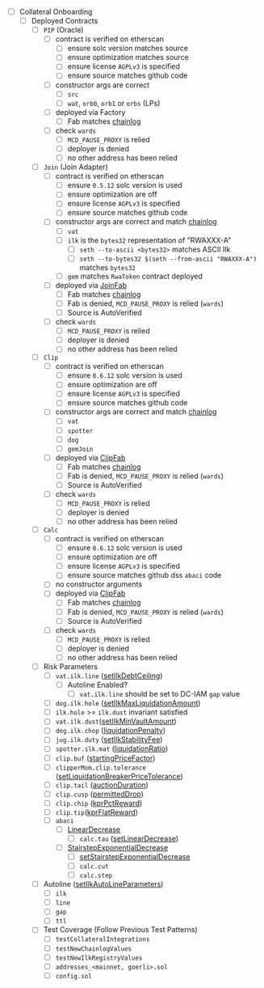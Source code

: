 * [ ] Collateral Onboarding
  * [ ] Deployed Contracts
    * [ ] `PIP` (Oracle)
      * [ ] contract is verified on etherscan
        * [ ] ensure solc version matches source
        * [ ] ensure optimization matches source
        * [ ] ensure license `AGPLv3` is specified
        * [ ] ensure source matches github code
      * [ ] constructor args are correct
        * [ ] `src`
        * [ ] `wat`, `orb0`, `orb1` or `orbs` (LPs)
      * [ ] deployed via Factory
        * [ ] Fab matches [chainlog](https://chainlog.makerdao.com/)
      * [ ] check `wards`
        * [ ] `MCD_PAUSE_PROXY` is relied
        * [ ] deployer is denied
        * [ ] no other address has been relied
    * [ ] `Join` (Join Adapter)
      * [ ] contract is verified on etherscan
        * [ ] ensure `0.5.12` solc version is used
        * [ ] ensure optimization are off
        * [ ] ensure license `AGPLv3` is specified
        * [ ] ensure source matches github code
      * [ ] constructor args are correct and match [chainlog](https://chainlog.makerdao.com/)
        * [ ] `vat`
        * [ ] `ilk` is the `bytes32` representation of "RWAXXX-A"
          * [ ] `seth --to-ascii <bytes32>` matches ASCII Ilk
          * [ ] `seth --to-bytes32 $(seth --from-ascii "RWAXXX-A")` matches `bytes32`
        * [ ] `gem` matches `RwaToken` contract deployed
      * [ ] deployed via [JoinFab](https://github.com/brianmcmichael/JoinFab/blob/master/src/JoinFab.sol)
        * [ ] Fab matches [chainlog](https://chainlog.makerdao.com/)
        * [ ] Fab is denied, `MCD_PAUSE_PROXY` is relied (`wards`)
        * [ ] Source is AutoVerified
      * [ ] check `wards`
        * [ ] `MCD_PAUSE_PROXY` is relied
        * [ ] deployer is denied
        * [ ] no other address has been relied
    * [ ] `Clip`
      * [ ] contract is verified on etherscan
        * [ ] ensure `0.6.12` solc version is used
        * [ ] ensure optimization are off
        * [ ] ensure license `AGPLv3` is specified
        * [ ] ensure source matches github code
      * [ ] constructor args are correct and match [chainlog](https://chainlog.makerdao.com/)
        * [ ] `vat`
        * [ ] `spotter`
        * [ ] `dog`
        * [ ] `gemJoin`
      * [ ] deployed via [ClipFab](https://github.com/makerdao/dss-deploy/blob/master/src/DssDeploy.sol)
        * [ ] Fab matches [chainlog](https://chainlog.makerdao.com/)
        * [ ] Fab is denied, `MCD_PAUSE_PROXY` is relied (`wards`)
        * [ ] Source is AutoVerified
      * [ ] check `wards`
        * [ ] `MCD_PAUSE_PROXY` is relied
        * [ ] deployer is denied
        * [ ] no other address has been relied
    * [ ] `Calc`
      * [ ] contract is verified on etherscan
        * [ ] ensure `0.6.12` solc version is used
        * [ ] ensure optimization are off
        * [ ] ensure license `AGPLv3` is specified
        * [ ] ensure source matches github dss `abaci` code
      * [ ] no constructor arguments
      * [ ] deployed via [ClipFab](https://github.com/makerdao/dss-deploy/blob/master/src/DssDeploy.sol)
        * [ ] Fab matches [chainlog](https://chainlog.makerdao.com/)
        * [ ] Fab is denied, `MCD_PAUSE_PROXY` is relied (`wards`)
        * [ ] Source is AutoVerified
      * [ ] check `wards`
        * [ ] `MCD_PAUSE_PROXY` is relied
        * [ ] deployer is denied
        * [ ] no other address has been relied
    * [ ] Risk Parameters
      * [ ] `vat.ilk.line` ([setIlkDebtCeiling](https://github.com/makerdao/dss-exec-lib/blob/v0.0.9/src/DssExecLib.sol#L611))
        * [ ] Autoline Enabled?
          * [ ] `vat.ilk.line` should be set to DC-IAM `gap` value
      * [ ] `dog.ilk.hole` ([setIlkMaxLiquidationAmount](https://github.com/makerdao/dss-exec-lib/blob/v0.0.9/src/DssExecLib.sol#L699))
      * [ ] `ilk.hole` >= `ilk.dust` invariant satisfied
      * [ ] `vat.ilk.dust`([setIlkMinVaultAmount](https://github.com/makerdao/dss-exec-lib/blob/v0.0.9/src/DssExecLib.sol#L676))
      * [ ] `dog.ilk.chop` ([liquidationPenalty](https://github.com/makerdao/dss-exec-lib/blob/v0.0.9/src/DssExecLib.sol#L689))
      * [ ] `jug.ilk.duty` ([setIlkStabilityFee](https://github.com/makerdao/dss-exec-lib/blob/v0.0.9/src/DssExecLib.sol#L792))
      * [ ] `spotter.ilk.mat`  ([liquidationRatio](https://github.com/makerdao/dss-exec-lib/blob/v0.0.9/src/DssExecLib.sol#L709))
      * [ ] `clip.buf`  ([startingPriceFactor](https://github.com/makerdao/dss-exec-lib/blob/v0.0.9/src/DssExecLib.sol#L720))
      * [ ] `clipperMom.clip.tolerance` ([setLiquidationBreakerPriceTolerance](https://github.com/makerdao/dss-exec-lib/blob/v0.0.9/src/DssExecLib.sol#L772))
      * [ ] `clip.tail` ([auctionDuration](https://github.com/makerdao/dss-exec-lib/blob/v0.0.9/src/DssExecLib.sol#L731))
      * [ ] `clip.cusp` ([permittedDrop](https://github.com/makerdao/dss-exec-lib/blob/v0.0.9/src/DssExecLib.sol#L740))
      * [ ] `clip.chip` ([kprPctReward](https://github.com/makerdao/dss-exec-lib/blob/v0.0.9/src/DssExecLib.sol#L750))
      * [ ] `clip.tip`([kprFlatReward](https://github.com/makerdao/dss-exec-lib/blob/v0.0.9/src/DssExecLib.sol#L760))
      * [ ] `abaci`
        * [ ] [LinearDecrease](https://github.com/makerdao/dss/blob/v0.0.9/src/abaci.sol#L29)
          * [ ] `calc.tau` ([setLinearDecrease](https://github.com/makerdao/dss-exec-lib/blob/v0.0.9/src/DssExecLib.sol#L811))
        * [ ] [StairstepExponentialDecrease](https://github.com/makerdao/dss/blob/v0.0.9/src/abaci.sol#L91)
          * [ ] [setStairstepExponentialDecrease](https://github.com/makerdao/dss-exec-lib/blob/v0.0.9/src/DssExecLib.sol#L822)
          * [ ] `calc.cut`
          * [ ] `calc.step`
    * [ ] Autoline ([setIlkAutoLineParameters](https://github.com/makerdao/dss-exec-lib/blob/v0.0.9/src/DssExecLib.sol#L648))
      * [ ] `ilk`
      * [ ] `line`
      * [ ] `gap`
      * [ ] `ttl`
    * [ ] Test Coverage (Follow Previous Test Patterns)
      * [ ] `testCollateralIntegrations`
      * [ ] `testNewChainlogValues`
      * [ ] `testNewIlkRegistryValues`
      * [ ] `addresses_<mainnet, goerli>.sol`
      * [ ] `config.sol`
